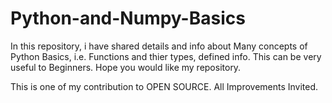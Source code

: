 Python-and-Numpy-Basics
=======================

In this repository, i have shared details and info about Many concepts of Python Basics, i.e. Functions and thier types, defined info.
This can be very useful to Beginners. Hope you would like my repository. 

This is one of my contribution to OPEN SOURCE. All Improvements Invited.

